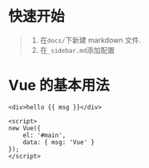 # 快速开始

> 1.  在`docs/`下新建 markdown 文件.
> 2.  在`_sidebar.md`添加配置

# Vue 的基本用法

```vue
<div>hello {{ msg }}</div>

<script>
new Vue({
	el: '#main',
	data: { msg: 'Vue' }
});
</script>
```
